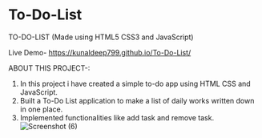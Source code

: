 # To-Do-List

TO-DO-LIST (Made using HTML5 CSS3 and JavaScript)

Live Demo- https://kunaldeep799.github.io/To-Do-List/

ABOUT THIS PROJECT-:

  1. In this project i have created a simple to-do app using HTML CSS and JavaScript.
  2. Built a To-Do List application to make a list of daily works written down in one place.
  3. Implemented functionalities like add task and remove task.
  ![Screenshot (6)](https://user-images.githubusercontent.com/106359815/233553259-af7957a6-cf5a-4e24-a33a-51783e91cf02.png)
